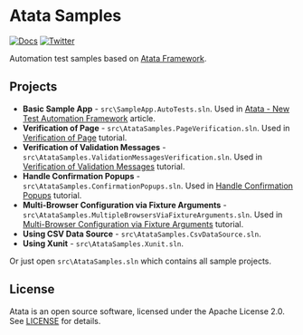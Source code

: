 # Atata Samples

[![Docs](https://img.shields.io/badge/docs-Atata_Framework-orange.svg)](https://atata-framework.github.io/)
[![Twitter](https://img.shields.io/badge/follow-@AtataFramework-blue.svg)](https://twitter.com/AtataFramework)

Automation test samples based on [Atata Framework](https://atata-framework.github.io/).

## Projects

- **Basic Sample App** - `src\SampleApp.AutoTests.sln`.
  Used in [Atata - New Test Automation Framework](https://www.codeproject.com/Articles/1158365/Atata-New-Test-Automation-Framework) article.
- **Verification of Page** - `src\AtataSamples.PageVerification.sln`.
  Used in [Verification of Page](https://atata-framework.github.io/tutorials/verification-of-page/) tutorial.
- **Verification of Validation Messages** - `src\AtataSamples.ValidationMessagesVerification.sln`.
  Used in [Verification of Validation Messages](https://atata-framework.github.io/tutorials/verification-of-validation-messages/) tutorial.
- **Handle Confirmation Popups** - `src\AtataSamples.ConfirmationPopups.sln`.
  Used in [Handle Confirmation Popups](https://atata-framework.github.io/tutorials/handle-confirmation-popups/) tutorial.
- **Multi-Browser Configuration via Fixture Arguments** - `src\AtataSamples.MultipleBrowsersViaFixtureArguments.sln`.
  Used in [Multi-Browser Configuration via Fixture Arguments](https://atata-framework.github.io/tutorials/multi-browser-configuration-via-fixture-arguments/) tutorial.
- **Using CSV Data Source** - `src\AtataSamples.CsvDataSource.sln`.
- **Using Xunit** - `src\AtataSamples.Xunit.sln`.

Or just open `src\AtataSamples.sln` which contains all sample projects.

## License

Atata is an open source software, licensed under the Apache License 2.0. See [LICENSE](LICENSE) for details.